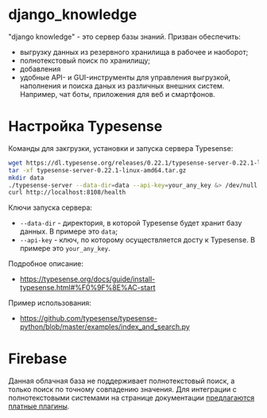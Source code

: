 # django_knowledge

"django knowledge" - это сервер базы знаний. Призван обеспечить:
- выгрузку данных из резервного хранилища в рабочее и наоборот;
- полнотекстовый поиск по хранилищу;
- добавления
- удобные API- и GUI-инструменты для управления выгрузкой, наполнения и поиска даных из различных внешних систем. Например, чат боты, приложения для веб и смартфонов.

# Настройка Typesense

Команды для закгрузки, установки и запуска сервера Typesense: 
```sh
wget https://dl.typesense.org/releases/0.22.1/typesense-server-0.22.1-linux-amd64.tar.gz
tar -xf typesense-server-0.22.1-linux-amd64.tar.gz
mkdir data
./typesense-server --data-dir=data --api-key=your_any_key &> /dev/null &
curl http://localhost:8108/health
```

Ключи запуска сервера:
- `--data-dir` - директория, в которой Typesense будет хранит базу данных. В примере это `data`;
- `--api-key` - ключ, по которому осуществляется досту к Typesense. В примере это `your_any_key`.

Подробное описание:
- https://typesense.org/docs/guide/install-typesense.html#%F0%9F%8E%AC-start

Пример использования:
- https://github.com/typesense/typesense-python/blob/master/examples/index_and_search.py
 
# Firebase

Данная облачная база не поддерживает полнотекстовый поиск, а только поиск по точному совпадению значения. Для интеграции с полнотекстовыми системами на странице документации [предлагаются платные плагины](https://firebase.google.com/docs/firestore/solutions/search).